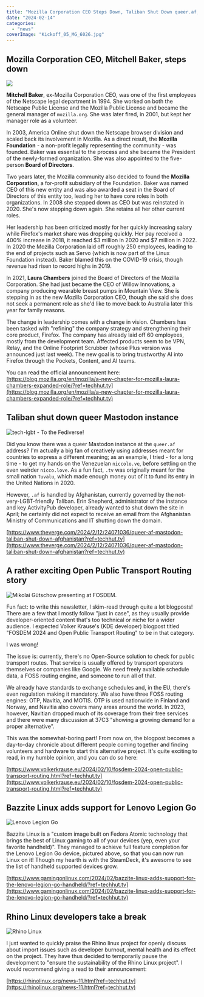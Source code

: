 ```yaml
---
title: "Mozilla Corporation CEO Steps Down, Taliban Shut Down queer.af, and more!"
date: "2024-02-14"
categories: 
  - "news"
coverImage: "Kickoff_05_MG_6026.jpg"
---
```


## Mozilla Corporation CEO, Mitchell Baker, steps down

![](images/mozilla-mitchell-baker-editorial-1400x770-1-1000x550.jpg)

**Mitchell Baker**, ex-Mozilla Corporation CEO, was one of the first employees of the Netscape legal department in 1994. She worked on both the Netscape Public License and the Mozilla Public License and became the general manager of `mozilla.org`. She was later fired, in 2001, but kept her manager role as a volunteer.

In 2003, America Online shut down the Netscape browser division and scaled back its involvement in Mozilla. As a direct result, the **Mozilla Foundation** - a non-profit legally representing the community - was founded. Baker was essential to the process and she became the President of the newly-formed organization. She was also appointed to the five-person **Board of Directors**.

Two years later, the Mozilla community also decided to found the **Mozilla Corporation**, a for-profit subsidiary of the Foundation. Baker was named CEO of this new entity and was also awarded a seat in the Board of Directors of this entity too, leading her to have core roles in both organizations. In 2008 she stepped down as CEO but was reinstated in 2020. She's now stepping down again. She retains all her other current roles.

Her leadership has been criticized mostly for her quickly increasing salary while Firefox's market share was dropping quickly. Her pay received a 400% increase in 2018, it reached $3 million in 2020 and $7 million in 2022. In 2020 the Mozilla Corporation laid off roughly 250 employees, leading to the end of projects such as Servo (which is now part of the Linux Foundation instead). Baker blamed this on the COVID-19 crisis, though revenue had risen to record highs in 2019.

In 2021, **Laura Chambers** joined the Board of Directors of the Mozilla Corporation. She had just became the CEO of Willow Innovations, a company producing wearable breast pumps in Mountain View. She is stepping in as the new Mozilla Corporation CEO, though she said she does not seek a permanent role as she'd like to move back to Australia later this year for family reasons.

The change in leadership comes with a change in vision. Chambers has been tasked with "refining" the company strategy and strengthening their core product, Firefox. The company has already laid off 60 employees, mostly from the development team. Affected products seem to be VPN, Relay, and the Online Footprint Scrubber (whose Plus version was announced just last week). The new goal is to bring trustworthy AI into Firefox through the Pockets, Content, and AI teams.

You can read the official announcement here: [https://blog.mozilla.org/en/mozilla/a-new-chapter-for-mozilla-laura-chambers-expanded-role/?ref=techhut.tv](https://blog.mozilla.org/en/mozilla/a-new-chapter-for-mozilla-laura-chambers-expanded-role/?ref=techhut.tv)

## Taliban shut down queer Mastodon instance

![tech-lgbt - To the Fediverse!](images/preview-6399aebd96ccf025654e2977454f168f.png)

Did you know there was a queer Mastodon instance at the `queer.af` address? I'm actually a big fan of creatively using addresses meant for countries to express a different meaning; as an example, I tried - for a long time - to get my hands on the Venezuelan `niccolo.ve`, before settling on the even weirder `nicco.love`. As a fun fact, `.tv` was originally meant for the small nation `Tuvalu`, which made enough money out of it to fund its entry in the United Nations in 2020.

However, `.af` is handled by Afghanistan, currently governed by the not-very-LGBT-friendly Taliban. Erin Shepherd, administrator of the instance and key ActivityPub developer, already wanted to shut down the site in April; he certainly did not expect to receive an email from the Afghanistan Ministry of Communications and IT shutting down the domain.

[https://www.theverge.com/2024/2/12/24071036/queer-af-mastodon-taliban-shut-down-afghanistan?ref=techhut.tv](https://www.theverge.com/2024/2/12/24071036/queer-af-mastodon-taliban-shut-down-afghanistan?ref=techhut.tv)

## A rather exciting Open Public Transport Routing story

![Mikolai Gütschow presenting at FOSDEM.](images/fosdem-public-transport-ecosystem.jpg)

Fun fact: to write this newsletter, I skim-read through quite a lot blogposts! There are a few that I mostly follow "just in case", as they usually provide developer-oriented content that's too technical or niche for a wider audience. I expected Volker Krause's (KDE developer) blogpost titled "FOSDEM 2024 and Open Public Transport Routing" to be in that category.

I was wrong!

The issue is: currently, there's no Open-Source solution to check for public transport routes. That service is usually offered by transport operators themselves or companies like Google. We need freely available schedule data, a FOSS routing engine, and someone to run all of that.

We already have standards to exchange schedules and, in the EU, there's even regulation making it mandatory. We also have three FOSS routing engines: OTP, Navitia, and MOTIS. OTP is used nationwide in Finland and Norway, and Navitia also covers many areas around the world. In 2023, however, Navitian dropped much of its coverage from their free services and there were many discussion at 37C3 "showing a growing demand for a proper alternative".

This was the somewhat-boring part! From now on, the blogpost becomes a day-to-day chronicle about different people coming together and finding volunteers and hardware to start this alternative project. It's quite exciting to read, in my humble opinion, and you can do so here:

[https://www.volkerkrause.eu/2024/02/10/fosdem-2024-open-public-transport-routing.html?ref=techhut.tv](https://www.volkerkrause.eu/2024/02/10/fosdem-2024-open-public-transport-routing.html?ref=techhut.tv)

## Bazzite Linux adds support for Lenovo Legion Go

![Lenovo Legion Go](images/17026334041707752295gol1.png)

Bazzite Linux is a "custom image built on Fedora Atomic technology that brings the best of Linux gaming to all of your devices (yep, even your favorite handheld)". They managed to achieve full feature completion for the Lenovo Legion Go device, pictured above, so that you can now run Linux on it! Though my hearth is with the SteamDeck, it's awesome to see the list of handheld supported devices grow.

[https://www.gamingonlinux.com/2024/02/bazzite-linux-adds-support-for-the-lenovo-legion-go-handheld/?ref=techhut.tv](https://www.gamingonlinux.com/2024/02/bazzite-linux-adds-support-for-the-lenovo-legion-go-handheld/?ref=techhut.tv)

## Rhino Linux developers take a break

![Rhino Linux](images/rhino-unicorn-desktop-1024x640.jpg)

I just wanted to quickly praise the Rhino linux project for openly discuss about import issues such as developer burnout, mental health and its effect on the project. They have thus decided to temporarily pause the development to "ensure the sustainability of the Rhino Linux project". I would recommend giving a read to their announcement:

[https://rhinolinux.org/news-11.html?ref=techhut.tv](https://rhinolinux.org/news-11.html?ref=techhut.tv)
